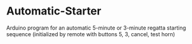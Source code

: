 # Automatic-Starter
Arduino program for an automatic 5-minute or 3-minute regatta starting sequence (initialized by remote with buttons 5, 3, cancel, test horn)
